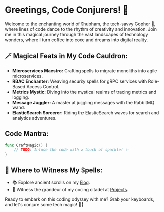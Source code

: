 # Greetings, Code Conjurers! 👋

Welcome to the enchanting world of Shubham, the tech-savvy Gopher 🚀, where lines of code dance to the rhythm of creativity and innovation. Join me in this magical journey through the vast landscapes of technology wonders, where I turn coffee into code and dreams into digital reality.

## 🪄 Magical Feats in My Code Cauldron:

- **Microservices Maestro:** Crafting spells to migrate monoliths into agile microservices.
- **RBAC Enchanter:** Weaving security spells for gRPC services with Role-Based Access Control.
- **Metrics Mystic:** Diving into the mystical realms of tracing metrics and logging.
- **Message Juggler:** A master at juggling messages with the RabbitMQ wand.
- **ElasticSearch Sorcerer:** Riding the ElasticSearch waves for search and analytics adventures.

## Code Mantra:

```go
func CraftMagic() {
    // TODO: Infuse the code with a touch of sparkle! ✨
}
```

## 📍 Where to Witness My Spells:

- 📚 Explore ancient scrolls on my [Blog](https://shubhamsrivastava.co.in/blog).
- 🏰 Witness the grandeur of my coding citadel at [Projects](https://shubhamsrivastava.co.in/projects).

Ready to embark on this coding odyssey with me? Grab your keyboards, and let's conjure some tech magic! 🚀✨
